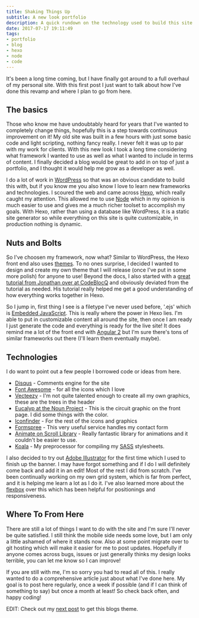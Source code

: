```yaml
---
title: Shaking Things Up
subtitle: A new look portfolio
description: A quick rundown on the technology used to build this site.
date: 2017-07-17 19:11:49
tags:
- portfolio
- blog
- hexo
- node
- code
---
```

It's been a long time coming, but I have finally got around to a full overhaul of my personal site. With this first post I just want to talk about how I've done this revamp and where I plan to go from here.
<!-- more -->
## The basics
Those who know me have undoubtably heard for years that I've wanted to completely change things, hopefully this is a step towards continuous improvement on it! My old site was built in a few hours with just some basic code and light scripting, nothing fancy really. I never felt it was up to par with my work for clients. With this new look I took a long time considering what framework I wanted to use as well as what I wanted to include in terms of content. I finally decided a blog would be great to add in on top of just a portfolio, and I thought it would help me grow as a developer as well.

I do a lot of work in [WordPress](https://wordpress.org/) so that was an obvious candidate to build this with, but if you know me you also know I love to learn new frameworks and technologies. I scoured the web and came across [Hexo](https://hexo.io/), which really caught my attention. This allowed me to use [Node](https://nodejs.org/en/) which in my opinion is much easier to use and gives me a much richer toolset to accomplish my goals. With Hexo, rather than using a database like WordPress, it is a static site generator so while everything on this site is quite customizable, in production nothing is dynamic.

## Nuts and Bolts
So I've choosen my framework, now what? Similar to WordPress, the Hexo front end also uses [themes](https://hexo.io/docs/themes.html). To no ones surprise, I decided I wanted to design and create my own theme that I will release (once I've put in some more polish) for anyone to use! Beyond the docs, I also started with a [great tutorial from Jonathan over at CodeBlocQ](http://www.codeblocq.com/2016/03/Create-an-Hexo-Theme-Part-1-Index/) and obviously deviated from the tutorial as needed. His tutorial really helped me get a good understanding of how everything works together in Hexo.

So I jump in, first thing I see is a filetype I've never used before, '.ejs' which is [Embedded JavaScript](http://www.embeddedjs.com/). This is really where the power in Hexo lies. I'm able to put in customizable content all around the site, then once I am ready I just generate the code and everything is ready for the live site! It does remind me a lot of the front end with [Angular 2](https://angular.io/) but I'm sure there's tons of similar frameworks out there (I'll learn them eventually maybe).

## Technologies
I do want to point out a few people I borrowed code or ideas from here.
- [Disqus](https://disqus.com/) - Comments engine for the site
- [Font Awesome](http://fontawesome.io/) - for all the icons which I love
- [Vecteezy](https://www.vecteezy.com/vector-art/106872-free-vector-tree-tops) - I'm not quite talented enough to create all my own graphics, these are the trees in the header
- [Eucalyp at the Noun Project](https://thenounproject.com/search/?q=pcb&i=1116666) - This is the circuit graphic on the front page. I did some things with the color.
- [Iconfinder](https://www.iconfinder.com) - For the rest of the icons and graphics
- [Formspree](https://formspree.io/) - This very useful service handles my contact form
- [Animate on Scroll Library](http://michalsnik.github.io/aos/ "AOS Github") - Really fantastic library for animations and it couldn't be easier to use.
- [Koala](http://koala-app.com/) - My preprocessor for compiling my [SASS](http://sass-lang.com/) stylesheets.

I also decided to try out [Adobe Illustrator](http://www.adobe.com/products/illustrator.html) for the first time which I used to finish up the banner. I may have forgot something and if I do I will definitely come back and add it in an edit! Most of the rest I did from scratch. I've been continually working on my own grid system, which is far from perfect, and it is helping me learn a lot as I do it. I've also learned more about the [flexbox](http://cssreference.io/flexbox/) over this which has been helpful for positionings and responsiveness.

## Where To From Here
There are still a lot of things I want to do with the site and I'm sure I'll never be quite satisfied. I still think the mobile side needs some love, but I am only a little ashamed of where it stands now. Also at some point migrate over to git hosting which will make it easier for me to post updates. Hopefully if anyone comes across bugs, issues or just generally thinks my design looks terrible, you can let me know so I can improve!

If you are still with me, I'm so sorry you had to read all of this. I really wanted to do a comprehensive article just about what I've done here. My goal is to post here regularly, once a week if possible (and if I can think of something to say) but once a month at least! So check back often, and happy coding!

EDIT: Check out my [next post](http://www.tristanjesse.com/2017/07/31/Hexo-Theme-Release/) to get this blogs theme.